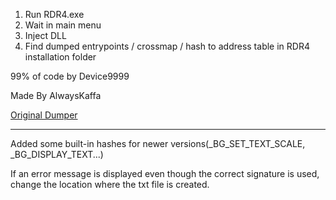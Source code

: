 1. Run RDR4.exe
2. Wait in main menu
3. Inject DLL
4. Find dumped entrypoints / crossmap / hash to address table in RDR4 installation folder

99% of code by Device9999

Made By AlwaysKaffa

[Original Dumper](https://github.com/zH4x/RDR2-Entrypoint-Dumper)

-----------------------------------------------------------------

Added some built-in hashes for newer versions(_BG_SET_TEXT_SCALE, _BG_DISPLAY_TEXT...)

If an error message is displayed even though the correct signature is used, change the location where the txt file is created.
